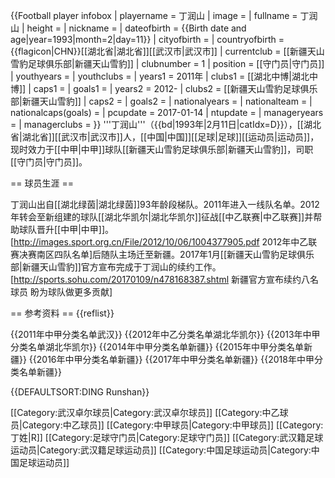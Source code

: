 {{Football player infobox
| playername = 丁润山
| image =
| fullname = 丁润山
| height = 
| nickname =
| dateofbirth = {{Birth date and age|year=1993|month=2|day=11}}
| cityofbirth =
| countryofbirth = {{flagicon|CHN}}[[湖北省|湖北省]][[武汉市|武汉市]]
| currentclub = [[新疆天山雪豹足球俱乐部|新疆天山雪豹]]
| clubnumber = 1
| position = [[守门员|守门员]]
| youthyears =
| youthclubs =
| years1 = 2011年    | clubs1 = [[湖北中博|湖北中博]] | caps1 = | goals1 =
| years2 = 2012-    | clubs2 = [[新疆天山雪豹足球俱乐部|新疆天山雪豹]] | caps2 = | goals2 =
| nationalyears =
| nationalteam =
| nationalcaps(goals) =
| pcupdate = 2017-01-14
| ntupdate =
| manageryears =
| managerclubs =
}}
'''丁润山'''（{{bd|1993年|2月11日|catIdx=D}}），[[湖北省|湖北省]][[武汉市|武汉市]]人，[[中国|中国]][[足球|足球]][[运动员|运动员]]，现时效力于[[中甲|中甲]]球队[[新疆天山雪豹足球俱乐部|新疆天山雪豹]]，司职[[守门员|守门员]]。

== 球员生涯 ==

丁润山出自[[湖北绿茵|湖北绿茵]]93年龄段梯队。2011年进入一线队名单。2012年转会至新组建的球队[[湖北华凯尔|湖北华凯尔]]征战[[中乙联赛|中乙联赛]]并帮助球队晋升[[中甲|中甲]]。<ref>[http://images.sport.org.cn/File/2012/10/06/1004377905.pdf  2012年中乙联赛决赛南区四队名单]</ref>后随队主场迁至新疆。2017年1月[[新疆天山雪豹足球俱乐部|新疆天山雪豹]]官方宣布完成于丁润山的续约工作。<ref>[http://sports.sohu.com/20170109/n478168387.shtml 新疆官方宣布续约八名球员 盼为球队做更多贡献]</ref>

== 参考资料 ==
{{reflist}}

{{2011年中甲分类名单武汉}}
{{2012年中乙分类名单湖北华凯尔}}
{{2013年中甲分类名单湖北华凯尔}}
{{2014年中甲分类名单新疆}}
{{2015年中甲分类名单新疆}}
{{2016年中甲分类名单新疆}}
{{2017年中甲分类名单新疆}}
{{2018年中甲分类名单新疆}}

{{DEFAULTSORT:DING Runshan}}

[[Category:武汉卓尔球员|Category:武汉卓尔球员]]
[[Category:中乙球员|Category:中乙球员]]
[[Category:中甲球员|Category:中甲球员]]
[[Category:丁姓|R]]
[[Category:足球守门员|Category:足球守门员]]
[[Category:武汉籍足球运动员|Category:武汉籍足球运动员]]
[[Category:中国足球运动员|Category:中国足球运动员]]